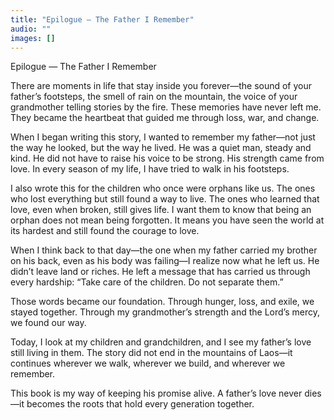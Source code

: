 ```yaml
---
title: "Epilogue — The Father I Remember"
audio: ""
images: []
---
```


Epilogue — The Father I Remember

There are moments in life that stay inside you forever—the sound of your father’s footsteps, the smell of rain on the mountain, the voice of your grandmother telling stories by the fire. These memories have never left me. They became the heartbeat that guided me through loss, war, and change.

When I began writing this story, I wanted to remember my father—not just the way he looked, but the way he lived. He was a quiet man, steady and kind. He did not have to raise his voice to be strong. His strength came from love. In every season of my life, I have tried to walk in his footsteps.

I also wrote this for the children who once were orphans like us. The ones who lost everything but still found a way to live. The ones who learned that love, even when broken, still gives life. I want them to know that being an orphan does not mean being forgotten. It means you have seen the world at its hardest and still found the courage to love.

When I think back to that day—the one when my father carried my brother on his back, even as his body was failing—I realize now what he left us. He didn’t leave land or riches. He left a message that has carried us through every hardship:
“Take care of the children. Do not separate them.”

Those words became our foundation.
Through hunger, loss, and exile, we stayed together.
Through my grandmother’s strength and the Lord’s mercy, we found our way.

Today, I look at my children and grandchildren, and I see my father’s love still living in them. The story did not end in the mountains of Laos—it continues wherever we walk, wherever we build, and wherever we remember.

This book is my way of keeping his promise alive.
A father’s love never dies—it becomes the roots that hold every generation together.

